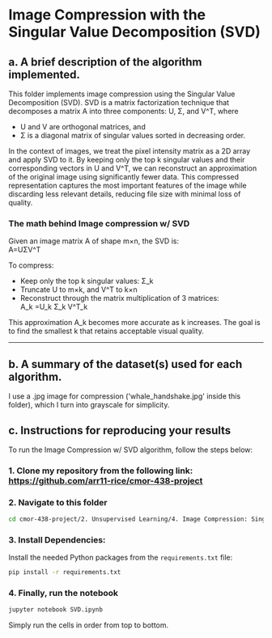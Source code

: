 # Image Compression with the Singular Value Decomposition (SVD) 

## a. A brief description of the algorithm implemented.

This folder implements image compression using the Singular Value Decomposition (SVD). SVD is a matrix factorization technique that decomposes a matrix A into three components: U, Σ, and V^T, where
- U and V are orthogonal matrices, and
- Σ is a diagonal matrix of singular values sorted in decreasing order.

In the context of images, we treat the pixel intensity matrix as a 2D array and apply SVD to it. By keeping only the top 
k singular values and their corresponding vectors in U and V^T, we can reconstruct an approximation of the original image using significantly fewer data. This compressed representation captures the most important features of the image while discarding less relevant details, reducing file size with minimal loss of quality.

### The math behind Image compression w/ SVD

Given an image matrix A of shape m×n, the SVD is:  
A=UΣV^T
 
To compress:
- Keep only the top k singular values: Σ_k
- Truncate U to m×k, and V^T to k×n
- Reconstruct through the matrix multiplication of 3 matrices:   
A_k =U_k Σ_k V^T_k
​
 
This approximation A_k becomes more accurate as k increases. The goal is to find the smallest k that retains acceptable visual quality.

---

## b. A summary of the dataset(s) used for each algorithm.

I use a .jpg image for compression ('whale_handshake.jpg' inside this folder), which I turn into grayscale for simplicity.



## c. Instructions for reproducing your results

To run the Image Compression w/ SVD algorithm, follow the steps below:

### 1. Clone my repository from the following link: https://github.com/arr11-rice/cmor-438-project

### 2. Navigate to this folder
```bash
cd cmor-438-project/2. Unsupervised Learning/4. Image Compression: Singular Value Decomposition
```
### 3. Install Dependencies: 

Install the needed Python packages from the `requirements.txt` file:
```bash
pip install -r requirements.txt
```
### 4. Finally, run the notebook
```bash
jupyter notebook SVD.ipynb
```
Simply run the cells in order from top to bottom.